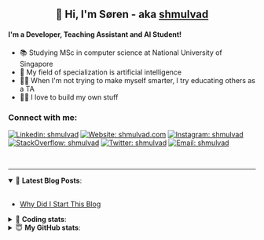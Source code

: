 <h2 align="center">
	👋 Hi, I'm Søren - aka <a href="https://shmulvad.com">shmulvad</a>
</h2>

#### I'm a Developer, Teaching Assistant and AI Student!
- 📚 Studying MSc in computer science at National University of Singapore
- 🧠 My field of specialization is artificial intelligence
- 👨‍🏫 When I'm not trying to make myself smarter, I try educating others as a TA
- 👨‍💻 I love to build my own stuff

### Connect with me:

[![Linkedin: shmulvad](https://img.shields.io/badge/shmulvad-blue?style=flat&logo=Linkedin&logoColor=white)][linkedin]
[![Website: shmulvad.com](https://img.shields.io/badge/shmulvad.com-47CCCC?&style=flat&logo=Google-Chrome&logoColor=white)][website]
[![Instagram: shmulvad](https://img.shields.io/badge/-@shmulvad-purple?style=flat&logo=Instagram&logoColor=white)][instagram]
[![StackOverflow: shmulvad](https://img.shields.io/badge/shmulvad-FE7A16?style=flat&logo=stack-overflow&logoColor=white)][stackOverflow]
[![Twitter: shmulvad](https://img.shields.io/badge/@shmulvad-1ca0f1?style=flat&logo=twitter&logoColor=white)][twitter]
[![Email: shmulvad](https://img.shields.io/badge/shmulvad-D14836?style=flat&logo=gmail&logoColor=white)][mail]

<br />

---

<details open>
 <summary>📕 <b>Latest Blog Posts</b>: </summary>

<br>

<!-- BLOG-POST-LIST:START -->
- [Why Did I Start This Blog](https://shmulvad.com/blog/why-did-start-this-blog)
<!-- BLOG-POST-LIST:END -->

</details>

<!-- --- -->

<details>
 <summary>🤖 <b>Coding stats</b>: </summary>

<br>

<!--START_SECTION:waka-->
**I'm a Night 🦉** 

```text
🌞 Morning    69 commits     ██░░░░░░░░░░░░░░░░░░░░░░░   8.38% 
🌆 Daytime    294 commits    █████████░░░░░░░░░░░░░░░░   35.72% 
🌃 Evening    284 commits    ████████░░░░░░░░░░░░░░░░░   34.51% 
🌙 Night      176 commits    █████░░░░░░░░░░░░░░░░░░░░   21.39%

```


📊 **This Week I Spent My Time On** 

```text
💬 Programming Languages: 
Python                   12 hrs 59 mins      ██████████████░░░░░░░░░░░   57.22% 
Other                    4 hrs 46 mins       █████░░░░░░░░░░░░░░░░░░░░   21.03% 
JavaScript               2 hrs 37 mins       ███░░░░░░░░░░░░░░░░░░░░░░   11.56% 
HTML                     1 hr 3 mins         █░░░░░░░░░░░░░░░░░░░░░░░░   4.64% 
YAML                     20 mins             ░░░░░░░░░░░░░░░░░░░░░░░░░   1.49%

🔥 Editors: 
VS Code                  16 hrs 45 mins      ██████████████████░░░░░░░   73.84% 
Zsh                      4 hrs 29 mins       █████░░░░░░░░░░░░░░░░░░░░   19.81% 
Sublime Text             1 hr 26 mins        █░░░░░░░░░░░░░░░░░░░░░░░░   6.36%

🐱‍💻 Projects: 
court-cases-scraper      13 hrs 55 mins      ███████████████░░░░░░░░░░   61.37% 
src                      4 hrs 37 mins       █████░░░░░░░░░░░░░░░░░░░░   20.41% 
validator-gui            2 hrs 59 mins       ███░░░░░░░░░░░░░░░░░░░░░░   13.16% 
Terminal                 20 mins             ░░░░░░░░░░░░░░░░░░░░░░░░░   1.52% 
Unknown Project          17 mins             ░░░░░░░░░░░░░░░░░░░░░░░░░   1.27%

```


 Last Updated on 21/06/2021
<!--END_SECTION:waka-->

</details>

<!-- --- -->

<details>
 <summary>😇 <b>My GitHub stats</b>: </summary>

<br>

<img align="left" alt="shmulvad's Github Stats" src="https://github-readme-stats.vercel.app/api?username=shmulvad&show_icons=true&hide_border=true" />

</details>



[website]: https://shmulvad.com
[twitter]: https://twitter.com/shmulvad
[linkedin]: https://linkedin.com/in/shmulvad
[instagram]: https://instagram.com/shmulvad
[stackOverflow]: https://stackoverflow.com/users/9248793/shmulvad
[mail]: mailto:shmulvad@gmail.com
[github]: https://github.com/shmulvad

